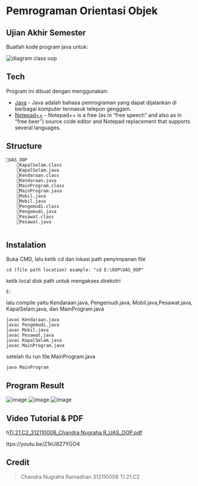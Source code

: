 # Pemrograman Orientasi Objek
## Ujian Akhir Semester
Buatlah kode program java untuk:

![diagram class oop](https://user-images.githubusercontent.com/116129101/212460720-d9ff71d2-0229-4156-9710-5b7584ea8dea.png)



## Tech
Program ini dibuat dengan menggunakan:
- [Java](https://www.java.com/) - Java adalah bahasa pemrograman yang dapat dijalankan di berbagai komputer termasuk telepon genggam.
- [Notepad++](https://notepad-plus-plus.org/) - Notepad++ is a free (as in “free speech” and also as in “free beer”) source code editor and Notepad replacement that supports several languages.

## Structure
```
📁UAS_OOP
    📄KapalSelam.class
    📄KapalSelam.java
    📄Kendaraan.class
    📄Kendaraan.java
    📄MainProgram.class
    📄MainProgram.java
    📄Mobil.java
    📄Mobil.java
    📄Pengemudi.class
    📄Pengemudi.java
    📄Pesawat.class
    📄Pesawat.java
    
```

## Instalation
Buka CMD, lalu ketik cd dan lokasi path penyimpanan file
```
cd (file path location) example: "cd E:\OOP\UAS_OOP"
```
ketik local disk path untuk mengakses direkotri
```
E:
```
lalu compile yaitu Kendaraan.java, Pengemudi.java, Mobil.java,Pesawat.java, KapalSelam.java, dan MainProgram.java
```
javac Kendaraan.java
javac Pengemudi.java
javac Mobil.java 
javac Pesawat.java
javac KapalSelam.java
javac MainProgram.java
```
setelah itu run file MainProgram.java
```
java MainProgram
```
## Program Result
![image](https://user-images.githubusercontent.com/116129101/212460924-74a1a783-36a0-483d-bc26-48559f52772b.png)
![image](https://user-images.githubusercontent.com/116129101/212460929-3e9ca20d-e7ca-47d4-ae50-c7d5a481edf1.png)
![image](https://user-images.githubusercontent.com/116129101/212460934-627fe486-fdb7-46b8-b571-152e8946fd3c.png)


## Video Tutorial & PDF
h[TI.21.C2_312110008_Chandra Nugraha R_UAS_OOP.pdf](https://github.com/channugraha/UAS-OOP/files/10416873/TI.21.C2_312110008_Chandra.Nugraha.R_UAS_OOP.pdf)

ttps://youtu.be/Z1kU8Z7YGO4



## Credit
> Chandra Nugraha Ramadhan
> 312110008
> TI.21.C2
